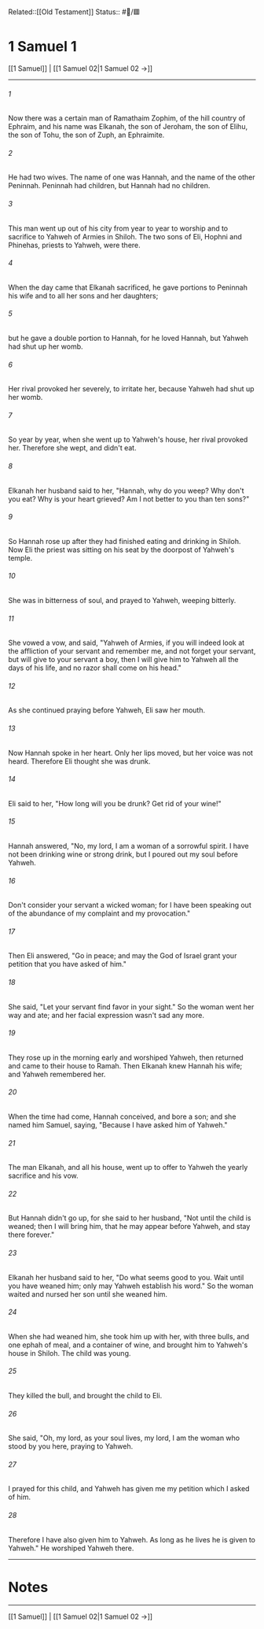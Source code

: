 Related::[[Old Testament]]
Status:: #📖/🟥
# 1 Samuel 1

[[1 Samuel]] | [[1 Samuel 02|1 Samuel 02 →]]
***



###### 1 
Now there was a certain man of Ramathaim Zophim, of the hill country of Ephraim, and his name was Elkanah, the son of Jeroham, the son of Elihu, the son of Tohu, the son of Zuph, an Ephraimite. 

###### 2 
He had two wives. The name of one was Hannah, and the name of the other Peninnah. Peninnah had children, but Hannah had no children. 

###### 3 
This man went up out of his city from year to year to worship and to sacrifice to Yahweh of Armies in Shiloh. The two sons of Eli, Hophni and Phinehas, priests to Yahweh, were there. 

###### 4 
When the day came that Elkanah sacrificed, he gave portions to Peninnah his wife and to all her sons and her daughters; 

###### 5 
but he gave a double portion to Hannah, for he loved Hannah, but Yahweh had shut up her womb. 

###### 6 
Her rival provoked her severely, to irritate her, because Yahweh had shut up her womb. 

###### 7 
So year by year, when she went up to Yahweh's house, her rival provoked her. Therefore she wept, and didn't eat. 

###### 8 
Elkanah her husband said to her, "Hannah, why do you weep? Why don't you eat? Why is your heart grieved? Am I not better to you than ten sons?" 

###### 9 
So Hannah rose up after they had finished eating and drinking in Shiloh. Now Eli the priest was sitting on his seat by the doorpost of Yahweh's temple. 

###### 10 
She was in bitterness of soul, and prayed to Yahweh, weeping bitterly. 

###### 11 
She vowed a vow, and said, "Yahweh of Armies, if you will indeed look at the affliction of your servant and remember me, and not forget your servant, but will give to your servant a boy, then I will give him to Yahweh all the days of his life, and no razor shall come on his head." 

###### 12 
As she continued praying before Yahweh, Eli saw her mouth. 

###### 13 
Now Hannah spoke in her heart. Only her lips moved, but her voice was not heard. Therefore Eli thought she was drunk. 

###### 14 
Eli said to her, "How long will you be drunk? Get rid of your wine!" 

###### 15 
Hannah answered, "No, my lord, I am a woman of a sorrowful spirit. I have not been drinking wine or strong drink, but I poured out my soul before Yahweh. 

###### 16 
Don't consider your servant a wicked woman; for I have been speaking out of the abundance of my complaint and my provocation." 

###### 17 
Then Eli answered, "Go in peace; and may the God of Israel grant your petition that you have asked of him." 

###### 18 
She said, "Let your servant find favor in your sight." So the woman went her way and ate; and her facial expression wasn't sad any more. 

###### 19 
They rose up in the morning early and worshiped Yahweh, then returned and came to their house to Ramah. Then Elkanah knew Hannah his wife; and Yahweh remembered her. 

###### 20 
When the time had come, Hannah conceived, and bore a son; and she named him Samuel, saying, "Because I have asked him of Yahweh." 

###### 21 
The man Elkanah, and all his house, went up to offer to Yahweh the yearly sacrifice and his vow. 

###### 22 
But Hannah didn't go up, for she said to her husband, "Not until the child is weaned; then I will bring him, that he may appear before Yahweh, and stay there forever." 

###### 23 
Elkanah her husband said to her, "Do what seems good to you. Wait until you have weaned him; only may Yahweh establish his word." So the woman waited and nursed her son until she weaned him. 

###### 24 
When she had weaned him, she took him up with her, with three bulls, and one ephah of meal, and a container of wine, and brought him to Yahweh's house in Shiloh. The child was young. 

###### 25 
They killed the bull, and brought the child to Eli. 

###### 26 
She said, "Oh, my lord, as your soul lives, my lord, I am the woman who stood by you here, praying to Yahweh. 

###### 27 
I prayed for this child, and Yahweh has given me my petition which I asked of him. 

###### 28 
Therefore I have also given him to Yahweh. As long as he lives he is given to Yahweh." He worshiped Yahweh there.

---
# Notes


***
[[1 Samuel]] | [[1 Samuel 02|1 Samuel 02 →]]
